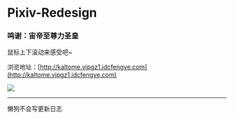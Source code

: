 # Pixiv-Redesign

### 鸣谢：宙帝至尊力圣皇

  

鼠标上下滚动来感受吧~

浏览地址：[http://kaltome.vipgz1.idcfengye.com](http://kaltome.vipgz1.idcfengye.com)

![](https://github.com/Kaltome/Pixiv-Redesign/blob/master/Showingtest.png)


-------------

懒狗不会写更新日志
